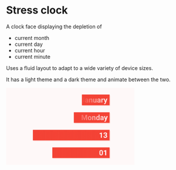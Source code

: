 # Stress clock

A clock face displaying the depletion of
- current month
- current day
- current hour
- current minute

Uses a fluid layout to adapt to a wide variety of device sizes.

It has a light theme and a dark theme and animate between the two.

<img src='stress.gif' width='350'>
